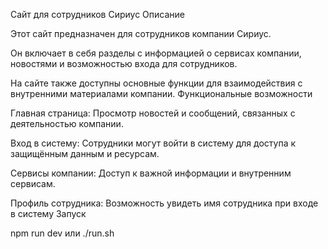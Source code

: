 Сайт для сотрудников Сириус Описание

Этот сайт предназначен для сотрудников компании Сириус.

Он включает в себя разделы с информацией о сервисах компании, новостями и возможностью входа для сотрудников.

На сайте также доступны основные функции для взаимодействия с внутренними материалами компании. Функциональные возможности

Главная страница: Просмотр новостей и сообщений, связанных с деятельностью компании.

Вход в систему: Сотрудники могут войти в систему для доступа к защищённым данным и ресурсам.

Сервисы компании: Доступ к важной информации и внутренним сервисам.

Профиль сотрудника: Возможность увидеть имя сотрудника при входе в систему Запуск

npm run dev или ./run.sh

